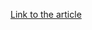 [Link to the article](https://thehackernews.com/2025/02/cisos-expert-guide-to-ctem-and-why-it.html)
